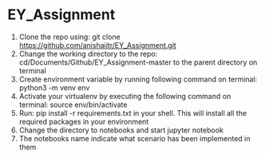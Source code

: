 # EY_Assignment

1. Clone the repo using: git clone https://github.com/anishaiitr/EY_Assignment.git
2. Change the working directory to the repo: cd/Documents/Github/EY_Assignment-master to the parent directory on terminal 
3. Create environment variable by running following command on terminal: python3 -m venv env
4. Activate your virtualenv by executing the following command on terminal: source env/bin/activate
5. Run: pip install -r requirements.txt in your shell. This will install all the required packages in your environment
6. Change the directory to notebooks and start jupyter notebook
7. The notebooks name indicate what scenario has been implemented in them
